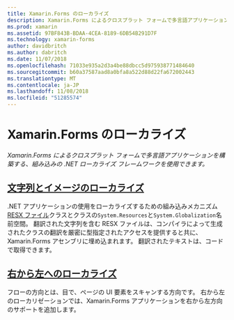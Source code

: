```yaml
---
title: Xamarin.Forms のローカライズ
description: Xamarin.Forms によるクロスプラット フォームで多言語アプリケーションを構築する、組み込みの .NET ローカライズ フレームワークを使用できます。 テキストとイメージをローカライズすることができ、アプリケーションが右から左にフローの方向をサポートします。
ms.prod: xamarin
ms.assetid: 97BF843B-BDAA-4CEA-8189-6DB54B291D7F
ms.technology: xamarin-forms
author: davidbritch
ms.author: dabritch
ms.date: 11/07/2018
ms.openlocfilehash: 71033e935a2d3a4be88dbcc5d975938771484640
ms.sourcegitcommit: b60a37587aad8a0bfa8a522d88d22fa672002443
ms.translationtype: MT
ms.contentlocale: ja-JP
ms.lasthandoff: 11/08/2018
ms.locfileid: "51285574"
---
```

# <a name="xamarinforms-localization"></a>Xamarin.Forms のローカライズ

_Xamarin.Forms によるクロスプラット フォームで多言語アプリケーションを構築する、組み込みの .NET ローカライズ フレームワークを使用できます。_

## <a name="string-and-image-localizationtextmd"></a>[文字列とイメージのローカライズ](text.md)

.NET アプリケーションの使用をローカライズするための組み込みメカニズム[RESX ファイル](https://docs.microsoft.com/dotnet/framework/resources/creating-resource-files-for-desktop-apps#resources-in-resx-files)クラスとクラスの`System.Resources`と`System.Globalization`名前空間。 翻訳された文字列を含む RESX ファイルは、コンパイラによって生成されたクラスの翻訳を厳密に型指定されたアクセスを提供すると共に、Xamarin.Forms アセンブリに埋め込まれます。 翻訳されたテキストは、コードで取得できます。

## <a name="right-to-left-localizationright-to-leftmd"></a>[右から左へのローカライズ](right-to-left.md)

フローの方向とは、目で、ページの UI 要素をスキャンする方向です。 右から左のローカリゼーションでは、Xamarin.Forms アプリケーションを右から左方向のサポートを追加します。
